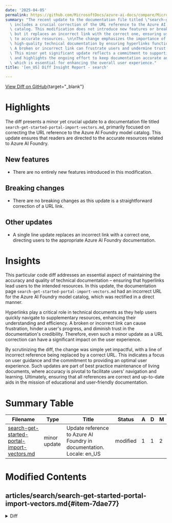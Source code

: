 ```yaml
---
date: '2025-04-05'
permalink: https://github.com/MicrosoftDocs/azure-ai-docs/compare/MicrosoftDocs:a4ad9b8...MicrosoftDocs:f85abdf
summary: "The recent update to the documentation file titled \"search-get-started-portal-import-vectors.md\"\
  \ includes a crucial correction of the URL reference to the Azure AI Foundry model\
  \ catalog. This modification does not introduce new features or breaking changes,\
  \ but it replaces an incorrect link with the correct one, ensuring users are directed\
  \ to accurate resources. \n\nThe change emphasizes the importance of maintaining\
  \ high-quality technical documentation by ensuring hyperlinks function properly.\
  \ A broken or incorrect link can frustrate users and undermine trust in the documentation.\
  \ This minor yet significant update reflects a commitment to supporting users effectively\
  \ and highlights the ongoing effort to keep documentation accurate and user-friendly,\
  \ which is essential for enhancing the overall user experience."
title: '[en_US] Diff Insight Report - search'

---
```


[View Diff on GitHub](https://github.com/MicrosoftDocs/azure-ai-docs/compare/MicrosoftDocs:a4ad9b8...MicrosoftDocs:f85abdf){target="_blank"}

# Highlights
The diff presents a minor yet crucial update to a documentation file titled `search-get-started-portal-import-vectors.md`, primarily focused on correcting the URL reference to the Azure AI Foundry model catalog. This update ensures that readers are directed to the accurate resources related to Azure AI Foundry.

## New features
- There are no entirely new features introduced in this modification.

## Breaking changes
- There are no breaking changes as this update is a straightforward correction of a URL link.

## Other updates
- A single line update replaces an incorrect link with a correct one, directing users to the appropriate Azure AI Foundry documentation.

# Insights
This particular code diff addresses an essential aspect of maintaining the accuracy and quality of technical documentation – ensuring that hyperlinks lead users to the intended resources. In this update, the documentation page `search-get-started-portal-import-vectors.md` had an incorrect URL for the Azure AI Foundry model catalog, which was rectified in a direct manner.

Hyperlinks play a critical role in technical documents as they help users quickly navigate to supplementary resources, enhancing their understanding and efficiency. A broken or incorrect link can cause frustration, hinder a user's progress, and diminish trust in the documentation's credibility. Therefore, even such a minor update as a URL correction can have a significant impact on the user experience.

By scrutinizing the diff, the change was simple yet impactful, with a line of incorrect reference being replaced by a correct URL. This indicates a focus on user guidance and the commitment to providing an optimal user experience. Such updates are part of best practice maintenance of living documents, where accuracy is pivotal to facilitate users' navigation and learning. Ultimately, ensuring that all references are correct and up-to-date aids in the mission of educational and user-friendly documentation.

# Summary Table
|  Filename  | Type |    Title    | Status | A  | D  | M  |
|------------|------|-------------|--------|----|----|----|
| [search-get-started-portal-import-vectors.md](#item-7dae77) | minor update | Update reference to Azure AI Foundry in documentation. Locale: en_US | modified | 1 | 1 | 2 | 


# Modified Contents
## articles/search/search-get-started-portal-import-vectors.md{#item-7dae77}

<details>
<summary>Diff</summary>
````diff
@@ -47,7 +47,7 @@ Use an embedding model on an Azure AI platform in the [same region as Azure AI S
 | Provider | Supported models |
 |---|---|
 | [Azure OpenAI Service](https://aka.ms/oai/access) | text-embedding-ada-002 <br>text-embedding-3-large <br>text-embedding-3-small |
-| [Azure AI Foundry model catalog](/azure/ai-foundry/what-is-ai-foundry) | For text: <br>Cohere-embed-v3-english <br>Cohere-embed-v3-multilingual <br>For images: <br>Facebook-DinoV2-Image-Embeddings-ViT-Base <br>Facebook-DinoV2-Image-Embeddings-ViT-Giant |
+| [Azure AI Foundry model catalog](/azure/ai-foundry/what-is-azure-ai-foundry) | For text: <br>Cohere-embed-v3-english <br>Cohere-embed-v3-multilingual <br>For images: <br>Facebook-DinoV2-Image-Embeddings-ViT-Base <br>Facebook-DinoV2-Image-Embeddings-ViT-Giant |
 | [Azure AI services multi-service account](/azure/ai-services/multi-service-resource#azure-ai-services-resource-for-azure-ai-search-skills) | [Azure AI Vision multimodal](/azure/ai-services/computer-vision/how-to/image-retrieval) for image and text vectorization, [available in selected regions](/azure/ai-services/computer-vision/how-to/image-retrieval?tabs=csharp). Depending on how you [attach the multi-service resource](cognitive-search-attach-cognitive-services.md), the multi-service account might need to be in the same region as Azure AI Search. |
 
 If you use the Azure OpenAI Service, the endpoint must have an associated [custom subdomain](/azure/ai-services/cognitive-services-custom-subdomains). A custom subdomain is an endpoint that includes a unique name (for example, `https://hereismyuniquename.cognitiveservices.azure.com`). If the service was created through the Azure portal, this subdomain is automatically generated as part of your service setup. Ensure that your service includes a custom subdomain before using it with the Azure AI Search integration.
````
</details>

### Summary

```json
{
    "modification_type": "minor update",
    "modification_title": "Update reference to Azure AI Foundry in documentation. Locale: en_US"
}
```

### Explanation
The modification involves a minor update to the documentation file `search-get-started-portal-import-vectors.md`. Specifically, the URL reference to the Azure AI Foundry model catalog has been corrected. The change includes replacing the previous incorrect link with a proper link to the Azure AI Foundry documentation, ensuring that users are directed to the correct resources. This update is important for maintaining accuracy and usability within the document, helping users to access appropriate information without confusion. The update consists of one line of addition and one line of deletion, highlighting the specificity of the correction.


